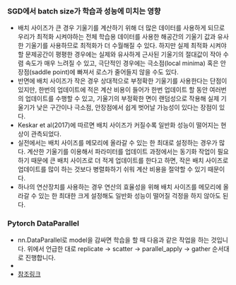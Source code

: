 ### SGD에서 batch size가 학습과 성능에 미치는 영향
- 배치 사이즈가 큰 경우 기울기를 계산하기 위해 더 많은 데이터를 사용하게 되므로 우리가 최적화 시켜야하는 전체 학습용 데이터를 사용한 해공간의 기울기 값과 유사한 기울기를 사용하므로 최적화가 더 수월해질 수 있다. 하지만 실제 최적화 시켜야할 문제공간이 평평한 경우에는 실제와 유사하게 근사된 기울기의 절대값이 작아 수렴 속도가 매우 느려질 수 있고, 극단적인 경우에는 극소점(local minima) 혹은 안장점(saddle point)에 빠져서 로스가 줄어들지 않을 수도 있다.
- 반면에 배치 사이즈가 작은 경우 상대적으로 부정확한 기울기를 사용한다는 단점이 있지만, 한번의 업데이트에 적은 계산 비용이 들어가 한번 업데이트 할 동안 여러번의 업데이트를 수행할 수 있고, 기울기의 부정확한 면이 랜덤성으로 작용해 실제 기울기가 낮은 구간이나 극소점, 안장점에서 쉽게 벗어날 가능성이 있다는 장점이 있다.
- Keskar et al(2017)에 따르면 배치 사이즈가 커질수록 일반화 성능이 떨어지는 현상이 관측되었다. 
- 실전에서는 배치 사이즈를 메모리에 올라갈 수 있는 한 최대로 설정하는 경우가 많다. 계산한 기울기를 이용해서 파라미터를 업데이트 과정에서는 동기화 작업이 필요하기 때문에 큰 배치 사이즈로 더 적게 업데이트를 한다고 하면, 작은 배치 사이즈로 업데이트를 많이 하는 것보다 병렬화하기 쉬워 계산 비용을 절약할 수 있기 때문이다.
- 하나의 연산장치를 사용하는 경우 연산의 효율성을 위해 배치 사이즈를 메모리에 올라갈 수 있는 한 최대한 크게 설정해도 일반화 성능이 떨어질 걱정을 하지 않아도 된다.


### Pytorch DataParallel
- nn.DataParallel로 model을 감싸면 학습을 할 때 다음과 같은 작업을 하는 것입니다. 위에서 언급한 대로 replicate → scatter → parallel_apply → gather 순서대로 진행합니다.
- 
- [참조링크](https://medium.com/daangn/pytorch-multi-gpu-%ED%95%99%EC%8A%B5-%EC%A0%9C%EB%8C%80%EB%A1%9C-%ED%95%98%EA%B8%B0-27270617936b)
